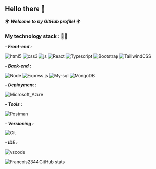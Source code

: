 ## Hello there 👋

🌍 ***Welcome to my GitHub profile!*** 🌍

### My technology stack : 🧑‍💻

***- Front-end :*** 

![html5](https://img.shields.io/badge/HTML5-E34F26?style=for-the-badge&logo=html5&logoColor=white)
![css3](https://img.shields.io/badge/CSS3-1572B6?style=for-the-badge&logo=css3&logoColor=white)
![js](https://img.shields.io/badge/JavaScript-F7DF1E?style=for-the-badge&logo=javascript&logoColor=black)
![React](https://img.shields.io/badge/React-20232A?style=for-the-badge&logo=react&logoColor=61DAFB)
![Typescript](https://img.shields.io/badge/TypeScript-007ACC?style=for-the-badge&logo=typescript&logoColor=white)
![Bootstrap](https://img.shields.io/badge/Bootstrap-563D7C?style=for-the-badge&logo=bootstrap&logoColor=white)
![TaillwindCSS](https://img.shields.io/badge/Tailwind_CSS-38B2AC?style=for-the-badge&logo=tailwind-css&logoColor=white)


***- Back-end :***

![Node](https://img.shields.io/badge/Node.js-43853D?style=for-the-badge&logo=node.js&logoColor=white)
![Express.js](https://img.shields.io/badge/Express.js-404D59?style=for-the-badge&logo=express&logoColor=white)
![My-sql](https://img.shields.io/badge/MySQL-00000F?style=for-the-badge&logo=mysql&logoColor=white)
![MongoDB](https://img.shields.io/badge/MongoDB-4EA94B?style=for-the-badge&logo=mongodb&logoColor=white)

***- Deployment :***

![Microsoft_Azure](https://img.shields.io/badge/Microsoft_Azure-0089D6?style=for-the-badge&logo=microsoft-azure&logoColor=white)

***- Tools :***

![Postman](https://img.shields.io/badge/Postman-FF6C37?style=for-the-badge&logo=Postman&logoColor=white)


***- Versioning :***

![Git](https://img.shields.io/badge/-Git-black?style=plastic&logo=git)

***- IDE :*** 

![vscode](https://img.shields.io/badge/-VS%20Code-black?style=plastic&logo=visual-studio-code)

![Francois2344 GitHub stats](https://github-readme-stats.vercel.app/api?username=Francois2344&theme=synthwave)
